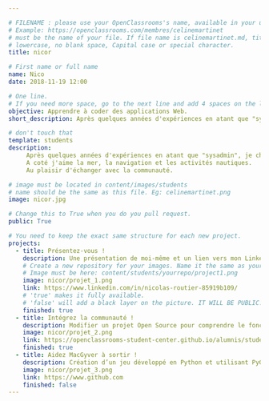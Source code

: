 ```yaml
---

# FILENAME : please use your OpenClassrooms's name, available in your url.
# Example: https://openclassrooms.com/membres/celinemartinet
# must be the name of your file. If file name is celinemartinet.md, title is celinemartinet.
# lowercase, no blank space, Capital case or special character.
title: nicor

# First name or full name
name: Nico
date: 2018-11-19 12:00

# One line.
# If you need more space, go to the next line and add 4 spaces on the left, as in 'description'.
objective: Apprendre à coder des applications Web.
short_description: Après quelques années d'expériences en atant que "sysadmin", je cherche à me diversifier et trouver un second souffle dans le développement d'applications.

# don't touch that
template: students
description:
     Après quelques années d'expériences en atant que "sysadmin", je cherche à me diversifier et trouver un second souffle dans le développement d'applications.
     A coté j'aime la mer, la navigation et les activités nautiques.
     Au plaisir d'échanger avec la communauté.

# image must be located in content/images/students
# name should be the same as this file. Eg: celinemartinet.png
image: nicor.jpg

# Change this to True when you do you pull request.
public: True

# You need to keep the exact same structure for each new project.
projects:
  - title: Présentez-vous !
    description: Une présentation de moi-même et un lien vers mon LinkedIn.
    # Create a new repository for your images. Name it the same as your nickname and profile picture.
    # Image must be here: content/students/yourrepo/project1.png
    image: nicor/projet_1.png
    link: https://www.linkedin.com/in/nicolas-routier-85919b109/
    # 'true' makes it fully available.
    # 'false' will add a black layer on the picture. IT WILL BE PUBLIC!
    finished: true
  - title: Intégrez la communauté !
    description: Modifier un projet Open Source pour comprendre le fonctionnement de Git, de Github et des pull requests. 
    image: nicor/projet_2.png
    link: https://openclassrooms-student-center.github.io/alumnis/students/nicor.html
    finished: true
  - title: Aidez MacGyver à sortir !
    description: Création d’un jeu développé en Python et utilisant PyGame.
    image: nicor/projet_3.png
    link: https://www.github.com
    finished: false
---
```

